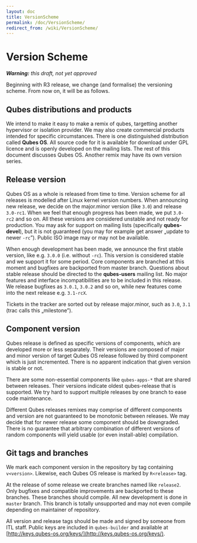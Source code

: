 ```yaml
---
layout: doc
title: VersionScheme
permalink: /doc/VersionScheme/
redirect_from: /wiki/VersionScheme/
---
```


Version Scheme
==============

***Warning:** this draft, not yet approved*

Beginning with R3 release, we change (and formalise) the versioning scheme. From now on, it will be as follows.

Qubes distributions and products
--------------------------------

We intend to make it easy to make a remix of qubes, targetting another hypervisor or isolation provider. We may also create commercial products intended for specific circumstances. There is one distinguished distribution called **Qubes OS**. All source code for it is available for download under GPL licence and is openly developed on the mailing lists. The rest of this document discusses Qubes OS. Another remix may have its own version series.

Release version
---------------

Qubes OS as a whole is released from time to time. Version scheme for all releases is modelled after Linux kernel version numbers. When announcing new release, we decide on the major.minor version (like `3.0`) and release `3.0-rc1`. When we feel that enough progress has been made, we put `3.0-rc2` and so on. All these versions are considered unstable and not ready for production. You may ask for support on mailing lists (specifically **qubes-devel**), but it is not guaranteed (you may for example get answer „update to newer `-rc`”). Public ISO image may or may not be available.

When enough development has been made, we announce the first stable version, like e.g. `3.0.0` (i.e. without `-rc`). This version is considered stable and we support it for some period. Core components are branched at this moment and bugfixes are backported from master branch. Questions about stable release should be directed to the **qubes-users** mailing list. No major features and interface incompatibilities are to be included in this release. We release bugfixes as `3.0.1`, `3.0.2` and so on, while new features come into the next release e.g. `3.1-rcX`.

Tickets in the tracker are sorted out by release major.minor, such as `3.0`, `3.1` (trac calls this „milestone”).

Component version
-----------------

Qubes release is defined as specific versions of components, which are developed more or less separately. Their versions are composed of major and minor version of target Qubes OS release followed by third component which is just incremented. There is no apparent indication that given version is stable or not.

There are some non-essential components like `qubes-apps-*` that are shared between releases. Their versions indicate oldest qubes-release that is supported. We try hard to support multiple releases by one branch to ease code maintenance.

Different Qubes releases remixes may comprise of different components and version are not guaranteed to be monotonic between releases. We may decide that for newer release some component should be downgraded. There is no guarantee that arbitrary combination of different versions of random components will yield usable (or even install-able) compilation.

Git tags and branches
---------------------

We mark each component version in the repository by tag containing `v<version>`. Likewise, each Qubes OS release is marked by `R<release>` tag.

At the release of some release we create branches named like `release2`. Only bugfixes and compatible improvements are backported to these branches. These branches should compile. All new development is done in `master` branch. This branch is totally unsupported and may not even compile depending on maintainer of repository.

All version and release tags should be made and signed by someone from ITL staff. Public keys are included in `qubes-builder` and available at [http://keys.qubes-os.org/keys/](http://keys.qubes-os.org/keys/).
